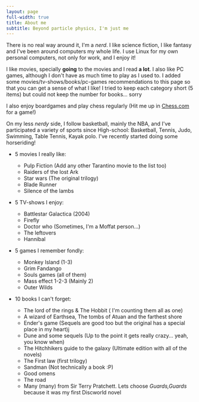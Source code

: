 ```yaml
---
layout: page
full-width: true
title: About me
subtitle: Beyond particle physics, I'm just me
---
```


There is no real way around it, I'm a _nerd_. I like science fiction, I like fantasy and I've been around computers my whole life. I use Linux for my own personal computers, not only for work, and I enjoy it!

I like movies, specially **going** to the movies and I read **a lot**. I also like PC games, although I don't have as much time to play as I used to. I added some movies/tv-shows/books/pc-games recommendations to this page so that you can get a sense of what I like! I tried to keep each category short (5 items) but could not keep the number for books... sorry

I also enjoy boardgames and play chess regularly (Hit me up in [Chess.com](https://www.chess.com/member/gandalfill0) for a game!)

On my less _nerdy_ side, I follow basketball, mainly the NBA, and I've participated a variety of sports since High-school: Basketball, Tennis, Judo, Swimming, Table Tennis, Kayak polo. I've recently started doing some horseriding!

* 5 movies I really like:
    * Pulp Fiction (Add any other Tarantino movie to the list too)
    * Raiders of the lost Ark
    * Star wars (The original trilogy)
    * Blade Runner
    * Silence of the lambs

* 5 TV-shows I enjoy:
    * Battlestar Galactica (2004)
    * Firefly 
    * Doctor who (Sometimes, I'm a Moffat person...)
    * The leftovers
    * Hannibal

* 5 games I remember fondly:
    * Monkey Island (1-3)
    * Grim Fandango
    * Souls games (all of them)
    * Mass effect 1-2-3 (Mainly 2)
    * Outer Wilds

* 10 books I can't forget:
    * The lord of the rings & The Hobbit ( I'm counting them all as one)
    * A wizard of Earthsea, The tombs of Atuan and the farthest shore
    * Ender's game (Sequels are good too but the original has a special place in my heart)j
    * Dune and some sequels (Up to the point it gets really crazy... yeah, you know when)
    * The Hitchhikers guide to the galaxy (Ultimate edition with all of the novels)
    * The First law (first trilogy)
    * Sandman (Not technically a book :P)
    * Good omens
    * The road
    * Many (many) from Sir Terry Pratchett. Lets choose _Guards,Guards_ because it was my first Discworld novel

